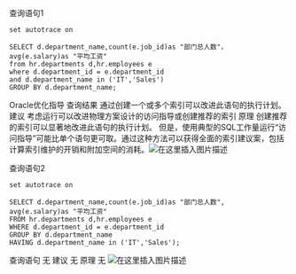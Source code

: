 查询语句1
```
set autotrace on

SELECT d.department_name,count(e.job_id)as "部门总人数"，
avg(e.salary)as "平均工资"
from hr.departments d,hr.employees e
where d.department_id = e.department_id
and d.department_name in ('IT','Sales')
GROUP BY d.department_name;
```
Oracle优化指导
查询结果 
通过创建一个或多个索引可以改进此语句的执行计划。
建议
考虑运行可以改进物理方案设计的访问指导或创建推荐的索引
原理
创建推荐的索引可以显著地改进此语句的执行计划。 但是，使用典型的SQL工作量运行“访问指导”可能比单个语句更可取。通过这种方法可以获得全面的索引建议案，包括计算索引维护的开销和附加空间的消耗。![在这里插入图片描述](https://img-blog.csdnimg.cn/20190923110134634.png?x-oss-process=image/watermark,type_ZmFuZ3poZW5naGVpdGk,shadow_10,text_aHR0cHM6Ly9ibG9nLmNzZG4ubmV0L3dlaXhpbl80NDAwNTEzMg==,size_16,color_FFFFFF,t_70)

查询语句2

```
set autotrace on

SELECT d.department_name,count(e.job_id)as "部门总人数",
avg(e.salary)as "平均工资"
FROM hr.departments d,hr.employees e
WHERE d.department_id = e.department_id
GROUP BY d.department_name
HAVING d.department_name in ('IT','Sales');
```
查询语句
无
建议
无
原理
无
![在这里插入图片描述](https://img-blog.csdnimg.cn/20190923110340122.png?x-oss-process=image/watermark,type_ZmFuZ3poZW5naGVpdGk,shadow_10,text_aHR0cHM6Ly9ibG9nLmNzZG4ubmV0L3dlaXhpbl80NDAwNTEzMg==,size_16,color_FFFFFF,t_70)
